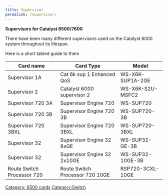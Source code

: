 ```yaml
---
title: Supervisor
permalink: /Supervisor/
---
```


**Supervisors for Catalyst 6500/7600**

There have been many different supervisors used on the Catalyst 6000 system throughout its lifespan.

Here is a short tabled guide to them

| Card name                  | Card Type                       | Model            |
|----------------------------|---------------------------------|------------------|
| Supervisor 1A              | Cat 6k sup 1 Enhanced QoS       | WS-X6K-SUP1A-2GE |
| Supervisor 2               | Catalyst 6000 supervisor 2      | WS-X6K-S2U-MSFC2 |
| Supervisor 720 3A          | Supervisor Engine 720           | WS-SUP720        |
| Supervisor 720 3B          | Supervisor Engine 720 3B        | WS-SUP720-3B     |
| Supervisor 720 3BXL        | Supervisor Engine 720 3BXL      | WS-SUP720-3BXL   |
| Supervisor 32              | Supervisor Engine 32 8xGE       | WS-SUP32-GE-3B   |
| Supervisor 32              | Supervisor Engine 32 2x10GE     | WS-SUP32-10GE-3B |
| Route Switch Processor 720 | Route Switch Processor 720 10GE | RSP720-3CXL-10GE |

[Category: 6500 cards](/Category:_6500_cards "wikilink") [Category:Switch](/Category:Switch "wikilink")
